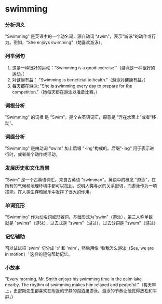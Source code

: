# swimming

### 分析词义

  

"Swimming" 是英语中的一个动名词，源自动词 "swim"，表示"游泳"的动作或行为。例如，“She enjoys swimming"（她喜欢游泳）。

  

### 列举例句

  

1.  这是一种很好的运动：“Swimming is a good exercise.”（游泳是一种很好的运动。）
2.  对健康有益： "Swimming is beneficial to health."（游泳对健康有益。）
3.  每天都在游泳: "She is swimming every day to prepare for the competition."（她每天都在游泳以准备比赛。）

  

### 词根分析

  

"Swimming" 的词根 是 "Swim"，是个古英语词汇，原意是 “浮在水面上”或者“移动”。

  

### 词缀分析

  

"Swimming" 是由动词 "swim" 加上后缀 "-ing"构成的。后缀"-ing" 用于表示进行时，或者某个动作或活动。

  

### 发展历史和文化背景

  

"Swim" 是一个古英语词汇，来自古英语 "swimman"。英语中的概念 "游泳"，在所有的气候和地理环境中都可以找到，说明人类与水的关系密切，而游泳作为一项技能，在人类生存和娱乐中发挥了很大的作用。

  

### 单词变形

  

"Swimming" 作为动名词或形容词，基础形式为"swim"（游泳），第三人称单数就是 "swims"（游泳），过去式是 "swam"（游过），过去分词是 "swum"（游过）

  

### 记忆辅助

  

可以试试把 'swim' 切分成 's' 和 'wim'，然后用像 '看我怎么游泳（See, we are in motion）' 这样的短句帮助记忆。

  

### 小故事

  

"Every morning, Mr. Smith enjoys his swimming time in the calm lake nearby. The rhythm of swimming makes him relaxed and peaceful."（每天早上，史密斯先生都喜欢在附近的宁静的湖泊里游泳。游泳的节奏让他觉得放松和平静。）

